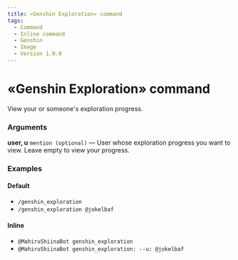 ```yaml
---
title: «Genshin Exploration» command
tags:
  - Command
  - Inline command
  - Genshin
  - Image
  - Version 1.0.0
---
```


# «Genshin Exploration» command

View your or someone's exploration progress.

### Arguments

**user, u**  `mention (optional)` — User whose exploration progress you want to view. Leave empty to view your progress.

### Examples

#### Default
+ `/genshin_exploration`
+ `/genshin_exploration @jokelbaf`

#### Inline
+ `@MahiruShiinaBot genshin_exploration`
+ `@MahiruShiinaBot genshin_exploration: --u: @jokelbaf`